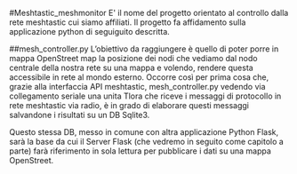 #Meshtastic_meshmonitor
E' il nome del progetto orientato al controllo dalla rete meshtastic cui siamo affiliati. 
Il progetto fa affidamento sulla applicazione python di seguiguito descritta.


##mesh_controller.py
L’obiettivo da raggiungere è quello di poter porre in mappa OpenStreet map la posizione dei nodi che vediamo dal nodo centrale della nostra rete su una mappa e volendo, rendere questa accessibile in rete al mondo esterno. Occorre così per prima cosa che, grazie alla
interfaccia API meshtastic, mesh_controller.py vedendo via collegamento seriale una unita Tlora che riceve i messaggi di protocollo in rete meshtastic via radio, è in grado di elaborare questi messaggi salvandone i risultati su un DB Sqlite3.

Questo stessa DB, messo in comune con altra applicazione Python Flask, sarà la base da cui il Server Flask (che vedremo in seguito come capitolo a parte) farà riferimento in sola lettura per pubblicare i dati su una mappa OpenStreet.
